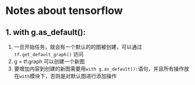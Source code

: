 # Notes about tensorflow

## 1. with g.as_default():

1. 一旦开始任务，就会有一个默认的的图被创建，可以通过 `tf.get_default_graph()` 访问
2. g = tf.graph 可以创建一个新图
3. 要增加内容到创建的新图需要用`with g.as_default():`语句，并且所有操作放在`with`模块下，否则是对默认图进行添加操作